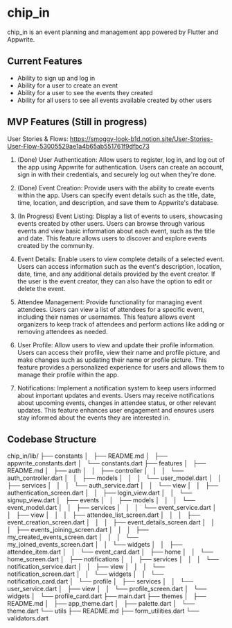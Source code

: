 # chip_in

chip_in is an event planning and management app powered by Flutter and Appwrite.

## Current Features
- Ability to sign up and log in
- Ability for a user to create an event
- Ability for a user to see the events they created
- Ability for all users to see all events available created by other users

## MVP Features (Still in progress)
User Stories & Flows: https://smoggy-look-b1d.notion.site/User-Stories-User-Flow-53005529ae1a4b65ab551761f9dfbc73

1. (Done) User Authentication: Allow users to register, log in, and log out of the app using Appwrite for authentication. Users can create an account, sign in with their credentials, and securely log out when they're done.

2. (Done) Event Creation: Provide users with the ability to create events within the app. Users can specify event details such as the title, date, time, location, and description, and save them to Appwrite's database.

3. (In Progress) Event Listing: Display a list of events to users, showcasing events created by other users. Users can browse through various events and view basic information about each event, such as the title and date. This feature allows users to discover and explore events created by the community.

4. Event Details: Enable users to view complete details of a selected event. Users can access information such as the event's description, location, date, time, and any additional details provided by the event creator. If the user is the event creator, they can also have the option to edit or delete the event.

5. Attendee Management: Provide functionality for managing event attendees. Users can view a list of attendees for a specific event, including their names or usernames. This feature allows event organizers to keep track of attendees and perform actions like adding or removing attendees as needed.

6. User Profile: Allow users to view and update their profile information. Users can access their profile, view their name and profile picture, and make changes such as updating their name or profile picture. This feature provides a personalized experience for users and allows them to manage their profile within the app.

7. Notifications: Implement a notification system to keep users informed about important updates and events. Users may receive notifications about upcoming events, changes in attendee status, or other relevant updates. This feature enhances user engagement and ensures users stay informed about the events they are interested in.


## Codebase Structure
chip_in/lib/
├── constants
│   ├── README.md
│   ├── appwrite_constants.dart
│   └── constants.dart
├── features
│   ├── README.md
│   ├── auth
│   │   ├── controller
│   │   │   └── auth_controller.dart
│   │   ├── models
│   │   │   └── user_model.dart
│   │   ├── services
│   │   │   └── auth_service.dart
│   │   └── view
│   │       ├── authentication_screen.dart
│   │       ├── login_view.dart
│   │       └── signup_view.dart
│   ├── events
│   │   ├── models
│   │   │   └── event_model.dart
│   │   ├── services
│   │   │   └── event_service.dart
│   │   ├── view
│   │   │   ├── attendee_list_screen.dart
│   │   │   ├── event_creation_screen.dart
│   │   │   ├── event_details_screen.dart
│   │   │   ├── events_joining_screen.dart
│   │   │   ├── my_created_events_screen.dart
│   │   │   └── my_joined_events_screen.dart
│   │   └── widgets
│   │       ├── attendee_item.dart
│   │       └── event_card.dart
│   ├── home
│   │   └── home_screen.dart
│   ├── notifications
│   │   ├── services
│   │   │   └── notification_service.dart
│   │   ├── view
│   │   │   └── notification_screen.dart
│   │   └── widgets
│   │       └── notification_card.dart
│   └── profile
│       ├── services
│       │   └── user_service.dart
│       ├── view
│       │   └── profile_screen.dart
│       └── widgets
│           └── profile_card.dart
├── main.dart
├── themes
│   ├── README.md
│   ├── app_theme.dart
│   ├── palette.dart
│   └── theme.dart
└── utils
    ├── README.md
    ├── form_utilities.dart
    └── validators.dart